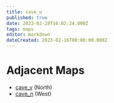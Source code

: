 ```yaml
---
title: cave_u
published: true
date: 2023-02-28T16:02:24.000Z
tags: maps
editor: markdown
dateCreated: 2023-02-16T00:00:00.000Z
---
```



# Adjacent Maps
 * [cave_v](/maps/cave_v) (North)
 * [cave_n](/maps/cave_n) (West)
